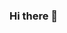 ### Hi there 👋

<!--
**AchmadAdji/AchmadAdji** is a ✨ _special_ ✨ repository because its `README.md` (this file) appears on your GitHub profile.

Here are some ideas to get you started:
<img align='right' src="https://media.giphy.com/media/M9gbBd9nbDrOTu1Mqx/giphy.gif" width="230">
-->
